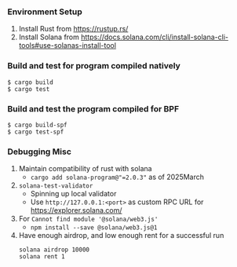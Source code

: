 ### Environment Setup
1. Install Rust from https://rustup.rs/
2. Install Solana from https://docs.solana.com/cli/install-solana-cli-tools#use-solanas-install-tool

### Build and test for program compiled natively
```
$ cargo build
$ cargo test
```

### Build and test the program compiled for BPF
```
$ cargo build-spf
$ cargo test-spf
```

### Debugging Misc
1. Maintain compatibility of rust with solana
    - `cargo add solana-program@"=2.0.3"` as of 2025March
2. `solana-test-validator` 
    - Spinning up local validator
    - Use `http://127.0.0.1:<port>` as custom RPC URL for https://explorer.solana.com/
3.  For `Cannot find module '@solana/web3.js'` 
    - `npm install --save @solana/web3.js@1`
4. Have enough airdrop, and low enough rent for a successful run
    ```
    solana airdrop 10000
    solana rent 1
    ```